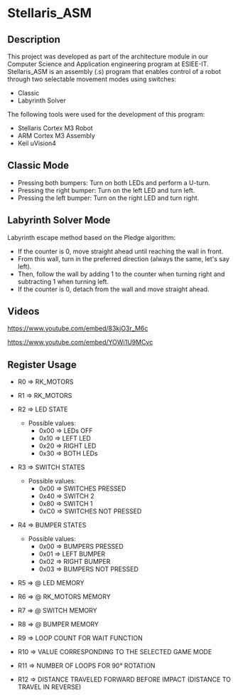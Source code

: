 Stellaris_ASM
==============================================================

Description
--------------------------------------------------------------

This project was developed as part of the architecture module in our Computer Science and Application engineering program at ESIEE-IT. Stellaris_ASM is an assembly (.s) program that enables control of a robot through two selectable movement modes using switches:

* Classic
* Labyrinth Solver

The following tools were used for the development of this program:

* Stellaris Cortex M3 Robot
* ARM Cortex M3 Assembly
* Keil uVision4

Classic Mode
--------------------------------------------------------------

* Pressing both bumpers: Turn on both LEDs and perform a U-turn.
* Pressing the right bumper: Turn on the left LED and turn left.
* Pressing the left bumper: Turn on the right LED and turn right.

Labyrinth Solver Mode
--------------------------------------------------------------

Labyrinth escape method based on the Pledge algorithm:

* If the counter is 0, move straight ahead until reaching the wall in front.
* From this wall, turn in the preferred direction (always the same, let's say left).
* Then, follow the wall by adding 1 to the counter when turning right and subtracting 1 when turning left.
* If the counter is 0, detach from the wall and move straight ahead.

Videos
--------------------------------------------------------------
https://www.youtube.com/embed/83kjO3r_M6c

https://www.youtube.com/embed/YOWi1U9MCvc

Register Usage
--------------------------------------------------------------

* R0 => RK_MOTORS

* R1 => RK_MOTORS

* R2 => LED STATE
  * Possible values:
    * 0x00 => LEDs OFF
    * 0x10 => LEFT LED
    * 0x20 => RIGHT LED
    * 0x30 => BOTH LEDs

* R3 => SWITCH STATES
  * Possible values:
    * 0x00 => SWITCHES PRESSED
    * 0x40 => SWITCH 2
    * 0x80 => SWITCH 1
    * 0xC0 => SWITCHES NOT PRESSED

* R4 => BUMPER STATES
  * Possible values:
    * 0x00 => BUMPERS PRESSED
    * 0x01 => LEFT BUMPER
    * 0x02 => RIGHT BUMPER
    * 0x03 => BUMPERS NOT PRESSED
	
* R5 => @ LED MEMORY

* R6 => @ RK_MOTORS MEMORY

* R7 => @ SWITCH MEMORY
  
* R8 => @ BUMPER MEMORY

* R9 => LOOP COUNT FOR WAIT FUNCTION

* R10 => VALUE CORRESPONDING TO THE SELECTED GAME MODE

* R11 => NUMBER OF LOOPS FOR 90° ROTATION

* R12 => DISTANCE TRAVELED FORWARD BEFORE IMPACT (DISTANCE TO TRAVEL IN REVERSE)
